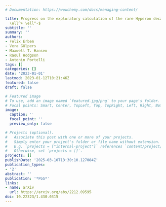 ```yaml
---
# Documentation: https://wowchemy.com/docs/managing-content/

title: Progress on the exploratory calculation of the rare Hyperon decay $\Sigma^+ \to p
  \ell^+ \ell^-$
subtitle: ''
summary: ''
authors:
- Felix Erben
- Vera Gülpers
- Maxwell T. Hansen
- Raoul Hodgson
- Antonin Portelli
tags: []
categories: []
date: '2023-01-01'
lastmod: 2023-01-12T10:21:46Z
featured: false
draft: false

# Featured image
# To use, add an image named `featured.jpg/png` to your page's folder.
# Focal points: Smart, Center, TopLeft, Top, TopRight, Left, Right, BottomLeft, Bottom, BottomRight.
image:
  caption: ''
  focal_point: ''
  preview_only: false

# Projects (optional).
#   Associate this post with one or more of your projects.
#   Simply enter your project's folder or file name without extension.
#   E.g. `projects = ["internal-project"]` references `content/project/deep-learning/index.md`.
#   Otherwise, set `projects = []`.
projects: []
publishDate: '2025-03-10T13:30:10.127084Z'
publication_types:
- '2'
abstract: ''
publication: '*PoS*'
links:
- name: arXiv
  url: https://arxiv.org/abs/2212.09595
doi: 10.22323/1.430.0315
---
```

